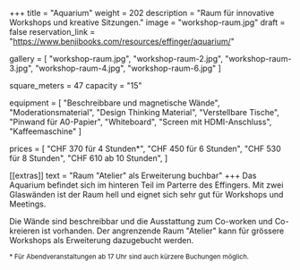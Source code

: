 +++
title = "Aquarium"
weight = 202
description = "Raum für innovative Workshops und kreative Sitzungen."
image = "workshop-raum.jpg"
draft = false
reservation_link = "https://www.benjibooks.com/resources/effinger/aquarium/"

gallery = [
  "workshop-raum.jpg",
  "workshop-raum-2.jpg",
  "workshop-raum-3.jpg",
  "workshop-raum-4.jpg",
  "workshop-raum-6.jpg"
]

square_meters = 47
capacity = "15"

equipment = [
  "Beschreibbare und magnetische Wände",
  "Moderationsmaterial",
  "Design Thinking Material",
  "Verstellbare Tische",
  "Pinwand für A0-Papier",
  "Whiteboard",
  "Screen mit HDMI-Anschluss",
  "Kaffeemaschine"
]

prices = [
  "CHF 370 für 4 Stunden*",
  "CHF 450 für 6 Stunden",
  "CHF 530 für 8 Stunden",
  "CHF 610 ab 10 Stunden",
]

[[extras]]
text = "Raum \"Atelier\" als Erweiterung buchbar"
+++
Das Aquarium befindet sich im hinteren Teil im Parterre des Effingers. Mit zwei Glaswänden ist der Raum hell und eignet sich sehr gut für Workshops und Meetings.

Die Wände sind beschreibbar und die Ausstattung zum Co-worken und Co-kreieren ist vorhanden. Der angrenzende Raum "Atelier" kann für grössere Workshops als Erweiterung dazugebucht werden.

<small>\* Für Abendveranstaltungen ab 17 Uhr sind auch kürzere Buchungen möglich.</small>
